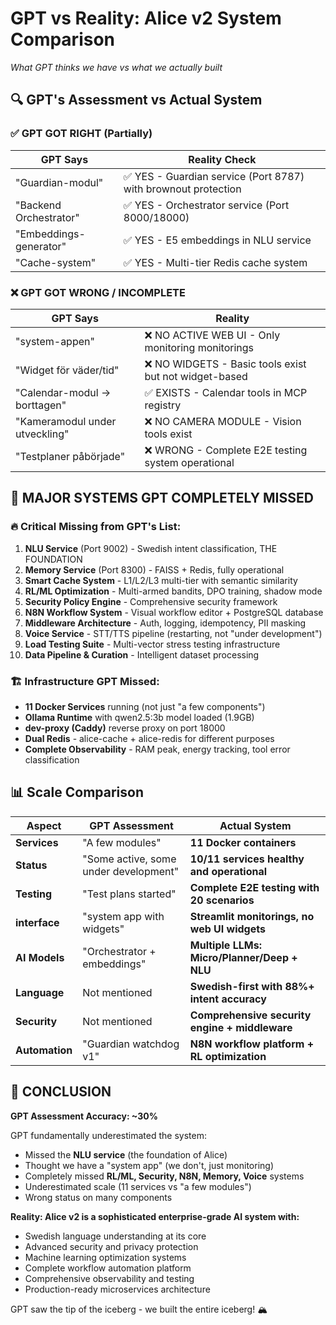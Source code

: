 # GPT vs Reality: Alice v2 System Comparison
*What GPT thinks we have vs what we actually built*

## 🔍 GPT's Assessment vs Actual System

### ✅ GPT GOT RIGHT (Partially)
| GPT Says | Reality Check |
|----------|---------------|
| "Guardian-modul" | ✅ YES - Guardian service (Port 8787) with brownout protection |
| "Backend Orchestrator" | ✅ YES - Orchestrator service (Port 8000/18000) |
| "Embeddings-generator" | ✅ YES - E5 embeddings in NLU service |
| "Cache-system" | ✅ YES - Multi-tier Redis cache system |

### ❌ GPT GOT WRONG / INCOMPLETE
| GPT Says | Reality |
|----------|---------|
| "system-appen" | ❌ NO ACTIVE WEB UI - Only monitoring monitorings |
| "Widget för väder/tid" | ❌ NO WIDGETS - Basic tools exist but not widget-based |
| "Calendar-modul → borttagen" | ✅ EXISTS - Calendar tools in MCP registry |
| "Kameramodul under utveckling" | ❌ NO CAMERA MODULE - Vision tools exist |
| "Testplaner påbörjade" | ❌ WRONG - Complete E2E testing system operational |

## 🚨 MAJOR SYSTEMS GPT COMPLETELY MISSED

### 🔥 Critical Missing from GPT's List:
1. **NLU Service** (Port 9002) - Swedish intent classification, THE FOUNDATION
2. **Memory Service** (Port 8300) - FAISS + Redis, fully operational
3. **Smart Cache System** - L1/L2/L3 multi-tier with semantic similarity
4. **RL/ML Optimization** - Multi-armed bandits, DPO training, shadow mode
5. **Security Policy Engine** - Comprehensive security framework
6. **N8N Workflow System** - Visual workflow editor + PostgreSQL database
7. **Middleware Architecture** - Auth, logging, idempotency, PII masking
8. **Voice Service** - STT/TTS pipeline (restarting, not "under development")
9. **Load Testing Suite** - Multi-vector stress testing infrastructure
10. **Data Pipeline & Curation** - Intelligent dataset processing

### 🏗️ Infrastructure GPT Missed:
- **11 Docker Services** running (not just "a few components")
- **Ollama Runtime** with qwen2.5:3b model loaded (1.9GB)
- **dev-proxy (Caddy)** reverse proxy on port 18000
- **Dual Redis** - alice-cache + alice-redis for different purposes
- **Complete Observability** - RAM peak, energy tracking, tool error classification

## 📊 Scale Comparison

| Aspect | GPT Assessment | Actual System |
|--------|----------------|---------------|
| **Services** | "A few modules" | **11 Docker containers** |
| **Status** | "Some active, some under development" | **10/11 services healthy and operational** |
| **Testing** | "Test plans started" | **Complete E2E testing with 20 scenarios** |
| **interface** | "system app with widgets" | **Streamlit monitorings, no web UI widgets** |
| **AI Models** | "Orchestrator + embeddings" | **Multiple LLMs: Micro/Planner/Deep + NLU** |
| **Language** | Not mentioned | **Swedish-first with 88%+ intent accuracy** |
| **Security** | Not mentioned | **Comprehensive security engine + middleware** |
| **Automation** | "Guardian watchdog v1" | **N8N workflow platform + RL optimization** |

## 🎯 CONCLUSION

**GPT Assessment Accuracy: ~30%**

GPT fundamentally underestimated the system:
- Missed the **NLU service** (the foundation of Alice)
- Thought we have a "system app" (we don't, just monitoring)
- Completely missed **RL/ML, Security, N8N, Memory, Voice** systems
- Underestimated scale (11 services vs "a few modules")
- Wrong status on many components

**Reality: Alice v2 is a sophisticated enterprise-grade AI system with:**
- Swedish language understanding at its core
- Advanced security and privacy protection  
- Machine learning optimization systems
- Complete workflow automation platform
- Comprehensive observability and testing
- Production-ready microservices architecture

GPT saw the tip of the iceberg - we built the entire iceberg! 🏔️